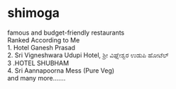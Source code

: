# shimoga<br>
famous and budget-friendly restaurants 
<br>
 Ranked According to  Me
<br>
    1. Hotel Ganesh Prasad
   <br>
   2. Sri Vigneshwara Udupi Hotel, ಶ್ರೀ ವಿಘ್ನೇಶ್ವರ ಉಡುಪಿ ಹೋಟೆಲ್
      <br>
   3 .HOTEL SHUBHAM
      <br>
   4. Sri Aannapoorna Mess (Pure Veg)
      <br> and many more.......
